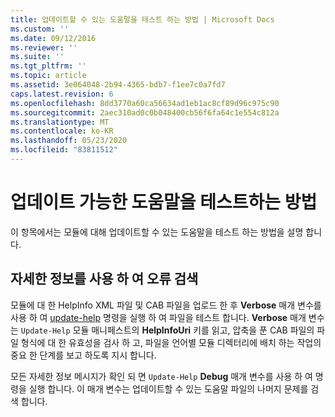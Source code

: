 ```yaml
---
title: 업데이트할 수 있는 도움말을 테스트 하는 방법 | Microsoft Docs
ms.custom: ''
ms.date: 09/12/2016
ms.reviewer: ''
ms.suite: ''
ms.tgt_pltfrm: ''
ms.topic: article
ms.assetid: 3e064048-2b94-4365-bdb7-f1ee7c0a7fd7
caps.latest.revision: 6
ms.openlocfilehash: 8dd3770a60ca56634ad1eb1ac8cf89d96c975c90
ms.sourcegitcommit: 2aec310ad0c0b048400cb56f6fa64c1e554c812a
ms.translationtype: MT
ms.contentlocale: ko-KR
ms.lasthandoff: 05/23/2020
ms.locfileid: "83811512"
---
```

# <a name="how-to-test-updatable-help"></a>업데이트 가능한 도움말을 테스트하는 방법

이 항목에서는 모듈에 대해 업데이트할 수 있는 도움말을 테스트 하는 방법을 설명 합니다.

## <a name="using-verbose-to-detect-errors"></a>자세한 정보를 사용 하 여 오류 검색

모듈에 대 한 HelpInfo XML 파일 및 CAB 파일을 업로드 한 후 **Verbose** 매개 변수를 사용 하 여 [update-help](/powershell/module/Microsoft.PowerShell.Core/Update-Help) 명령을 실행 하 여 파일을 테스트 합니다. **Verbose** 매개 변수는 `Update-Help` 모듈 매니페스트의 **HelpInfoUri** 키를 읽고, 압축을 푼 CAB 파일의 파일 형식에 대 한 유효성을 검사 하 고, 파일을 언어별 모듈 디렉터리에 배치 하는 작업의 중요 한 단계를 보고 하도록 지시 합니다.

모든 자세한 정보 메시지가 확인 되 면 `Update-Help` **Debug** 매개 변수를 사용 하 여 명령을 실행 합니다. 이 매개 변수는 업데이트할 수 있는 도움말 파일의 나머지 문제를 검색 합니다.
